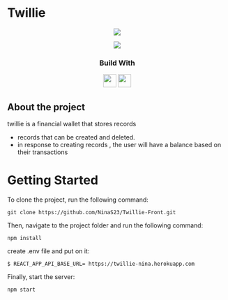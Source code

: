 # Twillie
<div align="center">
	<img src="https://emojipedia-us.s3.amazonaws.com/source/microsoft-teams/337/money-bag_1f4b0.png">
</div>


<p align = "center">
   <img src="https://img.shields.io/badge/author-NinaS23-4dae71?style=flat-square" />
</p>


<div align="center">
  <h3>Build With</h3>

<img src="https://img.shields.io/badge/React-20232A?style=for-the-badge&logo=react&logoColor=61DAFB" height="30px"/>
  
<img src="https://img.shields.io/badge/styled--components-B73BFE?style=for-the-badge&logo=styled-components&logoColor=white" height="30px"/>
  
</div>

## About the project 
  
twillie is a financial wallet that stores records
- records that can be created and deleted.
 - in response to creating records , the user will have a balance based on their transactions
<!-- Getting Started -->



# Getting Started

To clone the project, run the following command:

```git
git clone https://github.com/NinaS23/Twillie-Front.git
```

Then, navigate to the project folder and run the following command:

```git
npm install
```


create .env file and put on it: 
```git
$ REACT_APP_API_BASE_URL= https://twillie-nina.herokuapp.com
```
Finally, start the server:

```git
npm start
```


